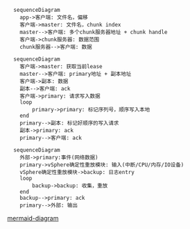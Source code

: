 ```mermaid
  sequenceDiagram
    app->客户端: 文件名，偏移
    客户端->master: 文件名，chunk index
    master-->客户端: 多个chunk服务器地址 + chunk handle
    客户端->chunk服务器: 数据范围
    chunk服务器-->客户端: 数据
```

```mermaid
  sequenceDiagram
    客户端->master: 获取当前lease
    master-->客户端: primary地址 + 副本地址
    客户端->副本: 数据
    副本-->客户端: ack
    客户端->primary: 请求写入数据
    loop 
        primary->primary: 标记序列号，顺序写入本地
    end
    primary-->副本: 标记好顺序的写入请求
    副本->primary: ack
    primary-->客户端: ack
```

```mermaid
  sequenceDiagram
    外部->primary:事件(网络数据)
    primary->vSphere确定性重放模块: 输入(中断/CPU/内存/IO设备)
    vSphere确定性重放模块->backup: 日志entry
    loop 
        backup->backup: 收集，重放
    end
    backup-->primary: ack
    primary-->外部: 输出
```

[mermaid-diagram](https://mermaidjs.github.io/mermaid-live-editor/#/)